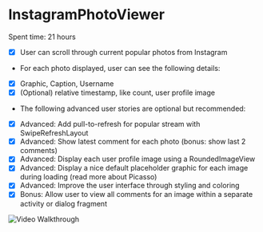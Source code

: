 # InstagramPhotoViewer
Spent time: 21 hours
* [x] User can scroll through current popular photos from Instagram
* For each photo displayed, user can see the following details:
* [x] Graphic, Caption, Username 
* [x] (Optional) relative timestamp, like count, user profile image
* The following advanced user stories are optional but recommended:
* [x] Advanced: Add pull-to-refresh for popular stream with SwipeRefreshLayout
* [x] Advanced: Show latest comment for each photo (bonus: show last 2 comments) 
* [x] Advanced: Display each user profile image using a RoundedImageView 
* [x] Advanced: Display a nice default placeholder graphic for each image during loading (read more about Picasso) 
* [x] Advanced: Improve the user interface through styling and coloring 
* [x] Bonus: Allow user to view all comments for an image within a separate activity or dialog fragment 

![Video Walkthrough](https://github.com/k4netmt/InstagramPhotoViewer/blob/master/instagramview.gif)
